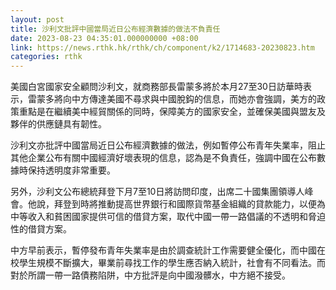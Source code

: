 ```yaml
---
layout: post
title: 沙利文批評中國當局近日公布經濟數據的做法不負責任
date: 2023-08-23 04:35:01.000000000 +08:00
link: https://news.rthk.hk/rthk/ch/component/k2/1714683-20230823.htm
categories: rthk
---
```


美國白宮國家安全顧問沙利文，就商務部長雷蒙多將於本月27至30日訪華時表示，雷蒙多將向中方傳達美國不尋求與中國脫鈎的信息，而她亦會強調，美方的政策重點是在繼續美中經貿關係的同時，保障美方的國家安全，並確保美國與盟友及夥伴的供應鏈具有韌性。

沙利文亦批評中國當局近日公布經濟數據的做法，例如暫停公布青年失業率，阻止其他企業公布有關中國經濟好壞表現的信息，認為是不負責任，強調中國在公布數據時保持透明度非常重要。

另外，沙利文公布總統拜登下月7至10日將訪問印度，出席二十國集團領導人峰會。他說，拜登到時將推動提高世界銀行和國際貨幣基金組織的貸款能力，以便為中等收入和貧困國家提供可信的借貸方案，取代中國一帶一路倡議的不透明和脅迫性的借貸方案。

中方早前表示，暫停發布青年失業率是由於調查統計工作需要健全優化，而中國在校學生規模不斷擴大，畢業前尋找工作的學生應否納入統計，社會有不同看法。而對於所謂一帶一路債務陷阱，中方批評是向中國潑髒水，中方絕不接受。
